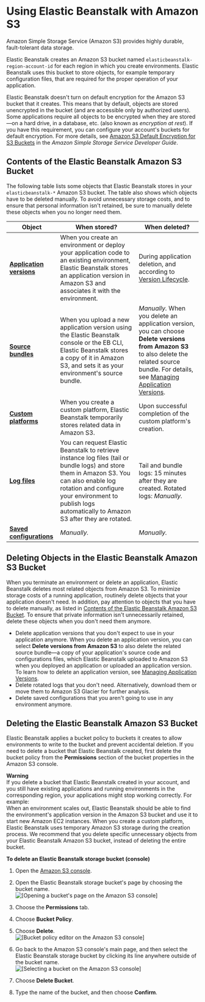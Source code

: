 # Using Elastic Beanstalk with Amazon S3<a name="AWSHowTo.S3"></a>

Amazon Simple Storage Service \(Amazon S3\) provides highly durable, fault\-tolerant data storage\.

Elastic Beanstalk creates an Amazon S3 bucket named `elasticbeanstalk-region-account-id` for each region in which you create environments\. Elastic Beanstalk uses this bucket to store objects, for example temporary configuration files, that are required for the proper operation of your application\.

Elastic Beanstalk doesn't turn on default encryption for the Amazon S3 bucket that it creates\. This means that by default, objects are stored unencrypted in the bucket \(and are accessible only by authorized users\)\. Some applications require all objects to be encrypted when they are stored—on a hard drive, in a database, etc\. \(also known as *encryption at rest*\)\. If you have this requirement, you can configure your account's buckets for default encryption\. For more details, see [Amazon S3 Default Encryption for S3 Buckets](https://docs.aws.amazon.com/AmazonS3/latest/dev/bucket-encryption.html) in the *Amazon Simple Storage Service Developer Guide*\.

## Contents of the Elastic Beanstalk Amazon S3 Bucket<a name="AWSHowTo.S3.content"></a>

The following table lists some objects that Elastic Beanstalk stores in your `elasticbeanstalk-*` Amazon S3 bucket\. The table also shows which objects have to be deleted manually\. To avoid unnecessary storage costs, and to ensure that personal information isn't retained, be sure to manually delete these objects when you no longer need them\.


|  **Object**  |  **When stored?**  |  **When deleted?**  | 
| --- | --- | --- | 
|  [**Application versions**](applications-versions.md)  |  When you create an environment or deploy your application code to an existing environment, Elastic Beanstalk stores an application version in Amazon S3 and associates it with the environment\.  |  During application deletion, and according to [Version Lifecycle](applications-lifecycle.md)\.  | 
|  [**Source bundles**](applications-versions.md)  |  When you upload a new application version using the Elastic Beanstalk console or the EB CLI, Elastic Beanstalk stores a copy of it in Amazon S3, and sets it as your environment's source bundle\.  |  *Manually\.* When you delete an application version, you can choose **Delete versions from Amazon S3** to also delete the related source bundle\. For details, see [Managing Application Versions](applications-versions.md)\.  | 
|  [**Custom platforms**](custom-platforms.md)  |  When you create a custom platform, Elastic Beanstalk temporarily stores related data in Amazon S3\.  |  Upon successful completion of the custom platform's creation\.  | 
|  [**Log files**](using-features.logging.md)  |  You can request Elastic Beanstalk to retrieve instance log files \(tail or bundle logs\) and store them in Amazon S3\. You can also enable log rotation and configure your environment to publish logs automatically to Amazon S3 after they are rotated\.  |  Tail and bundle logs: 15 minutes after they are created\. Rotated logs: *Manually\.*  | 
|  [**Saved configurations**](environment-configuration-savedconfig.md)  |  *Manually\.*  |  *Manually\.*  | 

## Deleting Objects in the Elastic Beanstalk Amazon S3 Bucket<a name="AWSHowTo.S3.delete-objects"></a>

When you terminate an environment or delete an application, Elastic Beanstalk deletes most related objects from Amazon S3\. To minimize storage costs of a running application, routinely delete objects that your application doesn't need\. In addition, pay attention to objects that you have to delete manually, as listed in [Contents of the Elastic Beanstalk Amazon S3 Bucket](#AWSHowTo.S3.content)\. To ensure that private information isn't unnecessarily retained, delete these objects when you don't need them anymore\.
+ Delete application versions that you don't expect to use in your application anymore\. When you delete an application version, you can select **Delete versions from Amazon S3** to also delete the related source bundle—a copy of your application's source code and configurations files, which Elastic Beanstalk uploaded to Amazon S3 when you deployed an application or uploaded an application version\. To learn how to delete an application version, see [Managing Application Versions](applications-versions.md)\.
+ Delete rotated logs that you don't need\. Alternatively, download them or move them to Amazon S3 Glacier for further analysis\.
+ Delete saved configurations that you aren't going to use in any environment anymore\.

## Deleting the Elastic Beanstalk Amazon S3 Bucket<a name="AWSHowTo.S3.delete-bucket"></a>

Elastic Beanstalk applies a bucket policy to buckets it creates to allow environments to write to the bucket and prevent accidental deletion\. If you need to delete a bucket that Elastic Beanstalk created, first delete the bucket policy from the **Permissions** section of the bucket properties in the Amazon S3 console\.

**Warning**  
If you delete a bucket that Elastic Beanstalk created in your account, and you still have existing applications and running environments in the corresponding region, your applications might stop working correctly\. For example:  
When an environment scales out, Elastic Beanstalk should be able to find the environment's application version in the Amazon S3 bucket and use it to start new Amazon EC2 instances\.
When you create a custom platform, Elastic Beanstalk uses temporary Amazon S3 storage during the creation process\.
We recommend that you delete specific unnecessary objects from your Elastic Beanstalk Amazon S3 bucket, instead of deleting the entire bucket\.

**To delete an Elastic Beanstalk storage bucket \(console\)**

1. Open the [Amazon S3 console](https://console.aws.amazon.com/s3)\.

1. Open the Elastic Beanstalk storage bucket's page by choosing the bucket name\.  
![\[Opening a bucket's page on the Amazon S3 console\]](http://docs.aws.amazon.com/elasticbeanstalk/latest/dg/images/services-s3-open-bucket.png)

1. Choose the **Permissions** tab\.

1. Choose **Bucket Policy**\.

1. Choose **Delete**\.  
![\[Bucket policy editor on the Amazon S3 console\]](http://docs.aws.amazon.com/elasticbeanstalk/latest/dg/images/services-s3-bucket-policy.png)

1. Go back to the Amazon S3 console's main page, and then select the Elastic Beanstalk storage bucket by clicking its line anywhere outside of the bucket name\.  
![\[Selecting a bucket on the Amazon S3 console\]](http://docs.aws.amazon.com/elasticbeanstalk/latest/dg/images/services-s3-select-bucket.png)

1. Choose **Delete Bucket**\.

1. Type the name of the bucket, and then choose **Confirm**\.